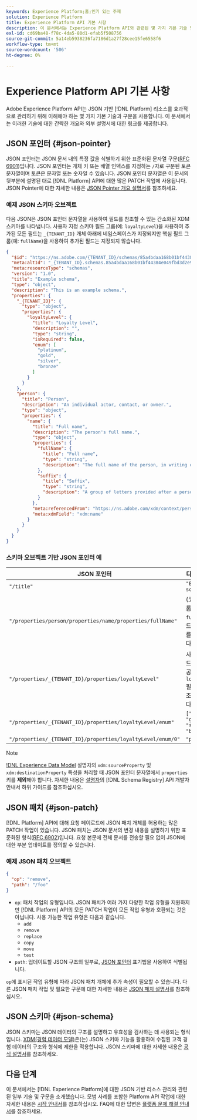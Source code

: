 ```yaml
---
keywords: Experience Platform;홈;인기 있는 주제
solution: Experience Platform
title: Experience Platform API 기본 사항
description: 이 문서에서는 Experience Platform API와 관련된 몇 가지 기본 기술 및 구문에 대한 간략한 개요를 제공합니다.
exl-id: cd69ba48-f78c-4da5-80d1-efab5f508756
source-git-commit: 5a14eb5938236fa7186d1a27f28cee15fe6558f6
workflow-type: tm+mt
source-wordcount: '506'
ht-degree: 0%

---
```


# Experience Platform API 기본 사항

Adobe Experience Platform API는 JSON 기반 [!DNL Platform] 리소스를 효과적으로 관리하기 위해 이해해야 하는 몇 가지 기본 기술과 구문을 사용합니다. 이 문서에서는 이러한 기술에 대한 간략한 개요와 외부 설명서에 대한 링크를 제공합니다.

## JSON 포인터 {#json-pointer}

JSON 포인터는 JSON 문서 내의 특정 값을 식별하기 위한 표준화된 문자열 구문([RFC 6901](https://tools.ietf.org/html/rfc6901))입니다. JSON 포인터는 개체 키 또는 배열 인덱스를 지정하는 `/`자로 구분된 토큰 문자열이며 토큰은 문자열 또는 숫자일 수 있습니다. JSON 포인터 문자열은 이 문서의 뒷부분에 설명된 대로 [!DNL Platform] API에 대한 많은 PATCH 작업에 사용됩니다. JSON Pointer에 대한 자세한 내용은 [JSON Pointer 개요 설명서](https://rapidjson.org/md_doc_pointer.html)를 참조하세요.

### 예제 JSON 스키마 오브젝트

다음 JSON은 JSON 포인터 문자열을 사용하여 필드를 참조할 수 있는 간소화된 XDM 스키마를 나타냅니다. 사용자 지정 스키마 필드 그룹(예: `loyaltyLevel`)을 사용하여 추가된 모든 필드는 `_{TENANT_ID}` 개체 아래에 네임스페이스가 지정되지만 핵심 필드 그룹(예: `fullName`)을 사용하여 추가된 필드는 지정되지 않습니다.

```json
{
  "$id": "https://ns.adobe.com/{TENANT_ID}/schemas/85a4bdaa168b01bf44384e049fbd3d2e9b2ffaca440d35b9",
  "meta:altId": "_{TENANT_ID}.schemas.85a4bdaa168b01bf44384e049fbd3d2e9b2ffaca440d35b9",
  "meta:resourceType": "schemas",
  "version": "1.0",
  "title": "Example schema",
  "type": "object",
  "description": "This is an example schema.",
  "properties": {
    "_{TENANT_ID}": {
      "type": "object",
      "properties": {
        "loyaltyLevel": {
          "title": "Loyalty Level",
          "description": "",
          "type": "string",
          "isRequired": false,
          "enum": [
            "platinum",
            "gold",
            "silver",
            "bronze"
          ]
        }
      }
    },
    "person": {
      "title": "Person",
      "description": "An individual actor, contact, or owner.",
      "type": "object",
      "properties": {
        "name": {
          "title": "Full name",
          "description": "The person's full name.",
          "type": "object",
          "properties": {
            "fullName": {
              "title": "Full name",
              "type": "string",
              "description": "The full name of the person, in writing order most commonly accepted in the language of the name.",
            },
            "suffix": {
              "title": "Suffix",
              "type": "string",
              "description": "A group of letters provided after a person's name to provide additional information. The `suffix` is used at the end of someones name. For example Jr., Sr., M.D., PhD, I, II, III, etc.",
            }
          },
          "meta:referencedFrom": "https://ns.adobe.com/xdm/context/person-name",
          "meta:xdmField": "xdm:name"
        }
      }
    }
  }
}
```

### 스키마 오브젝트 기반 JSON 포인터 예

| JSON 포인터 | 다음으로 해결: |
| --- | --- |
| `"/title"` | `"Example schema"` |
| `"/properties/person/properties/name/properties/fullName"` | (코어 필드 그룹에서 제공한 `fullName` 필드에 대한 참조를 반환합니다.) |
| `"/properties/_{TENANT_ID}/properties/loyaltyLevel"` | 사용자 지정 필드 그룹에서 제공한 `loyaltyLevel` 필드에 대한 참조를 반환합니다. |
| `"/properties/_{TENANT_ID}/properties/loyaltyLevel/enum"` | `["platinum", "gold", "silver", "bronze"]` |
| `"/properties/_{TENANT_ID}/properties/loyaltyLevel/enum/0"` | `"platinum"` |

>[!NOTE]
>
>[!DNL Experience Data Model](XDM) 설명자의 `xdm:sourceProperty` 및 `xdm:destinationProperty` 특성을 처리할 때 JSON 포인터 문자열에서 `properties` 키를 **제외**&#x200B;해야 합니다. 자세한 내용은 [설명자](../xdm/api/descriptors.md)의 [!DNL Schema Registry] API 개발자 안내서 하위 가이드를 참조하십시오.

## JSON 패치 {#json-patch}

[!DNL Platform] API에 대해 요청 페이로드에 JSON 패치 개체를 허용하는 많은 PATCH 작업이 있습니다. JSON 패치는 JSON 문서의 변경 내용을 설명하기 위한 표준화된 형식([RFC 6902](https://tools.ietf.org/html/rfc6902))입니다. 요청 본문에 전체 문서를 전송할 필요 없이 JSON에 대한 부분 업데이트를 정의할 수 있습니다.

### 예제 JSON 패치 오브젝트

```json
{
  "op": "remove",
  "path": "/foo"
}
```

* `op`: 패치 작업의 유형입니다. JSON 패치가 여러 가지 다양한 작업 유형을 지원하지만 [!DNL Platform] API의 모든 PATCH 작업이 모든 작업 유형과 호환되는 것은 아닙니다. 사용 가능한 작업 유형은 다음과 같습니다.
   * `add`
   * `remove`
   * `replace`
   * `copy`
   * `move`
   * `test`
* `path`: 업데이트할 JSON 구조의 일부로, [JSON 포인터](#json-pointer) 표기법을 사용하여 식별됩니다.

`op`에 표시된 작업 유형에 따라 JSON 패치 개체에 추가 속성이 필요할 수 있습니다. 다른 JSON 패치 작업 및 필요한 구문에 대한 자세한 내용은 [JSON 패치 설명서](https://datatracker.ietf.org/doc/html/rfc6902)를 참조하십시오.

## JSON 스키마 {#json-schema}

JSON 스키마는 JSON 데이터의 구조를 설명하고 유효성을 검사하는 데 사용되는 형식입니다. [XDM(경험 데이터 모델)](../xdm/home.md)은(는) JSON 스키마 기능을 활용하여 수집된 고객 경험 데이터의 구조와 형식에 제한을 적용합니다. JSON 스키마에 대한 자세한 내용은 [공식 설명서](https://json-schema.org/)를 참조하세요.

## 다음 단계

이 문서에서는 [!DNL Experience Platform]에 대한 JSON 기반 리소스 관리와 관련된 일부 기술 및 구문을 소개했습니다. 모범 사례를 포함한 Platform API 작업에 대한 자세한 내용은 [시작 안내서](api-guide.md)를 참조하십시오. FAQ에 대한 답변은 [플랫폼 문제 해결 안내서](troubleshooting.md)를 참조하세요.
